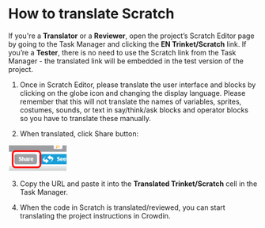 # How to translate Scratch

If you're a **Translator** or a **Reviewer**, open the project’s Scratch Editor page by going to the Task Manager and clicking the **EN Trinket/Scratch** link. If you’re a **Tester**, there is no need to use the Scratch link from the Task Manager - the translated link will be embedded in the test version of the project.

1. Once in Scratch Editor, please translate the user interface and blocks by clicking on the globe icon and changing the display language. Please remember that this will not translate the names of variables, sprites, costumes, sounds, or text in say/think/ask blocks and operator blocks so you have to translate these manually.

2. When translated, click Share button:

![screenshot](images/Scratch_saving.png)

3. Copy the URL and paste it into the **Translated Trinket/Scratch** cell in the Task Manager.

4. When the code in Scratch is translated/reviewed, you can start translating the project instructions in Crowdin.
